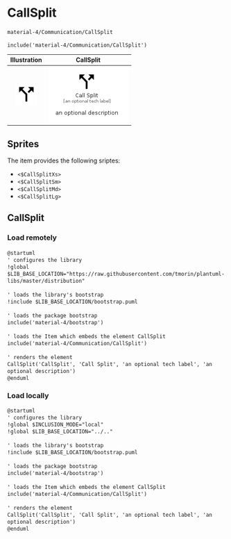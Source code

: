 # CallSplit


```text
material-4/Communication/CallSplit
```

```text
include('material-4/Communication/CallSplit')
```



| Illustration | CallSplit |
| :---: | :---: |
| ![illustration for Illustration](../../material-4/Communication/CallSplit.png) | ![illustration for CallSplit](../../material-4/Communication/CallSplit.Local.png) |



## Sprites
The item provides the following sriptes:

- `<$CallSplitXs>`
- `<$CallSplitSm>`
- `<$CallSplitMd>`
- `<$CallSplitLg>`





## CallSplit

### Load remotely
```plantuml
@startuml
' configures the library
!global $LIB_BASE_LOCATION="https://raw.githubusercontent.com/tmorin/plantuml-libs/master/distribution"

' loads the library's bootstrap
!include $LIB_BASE_LOCATION/bootstrap.puml

' loads the package bootstrap
include('material-4/bootstrap')

' loads the Item which embeds the element CallSplit
include('material-4/Communication/CallSplit')

' renders the element
CallSplit('CallSplit', 'Call Split', 'an optional tech label', 'an optional description')
@enduml
```

### Load locally
```plantuml
@startuml
' configures the library
!global $INCLUSION_MODE="local"
!global $LIB_BASE_LOCATION="../.."

' loads the library's bootstrap
!include $LIB_BASE_LOCATION/bootstrap.puml

' loads the package bootstrap
include('material-4/bootstrap')

' loads the Item which embeds the element CallSplit
include('material-4/Communication/CallSplit')

' renders the element
CallSplit('CallSplit', 'Call Split', 'an optional tech label', 'an optional description')
@enduml
```

